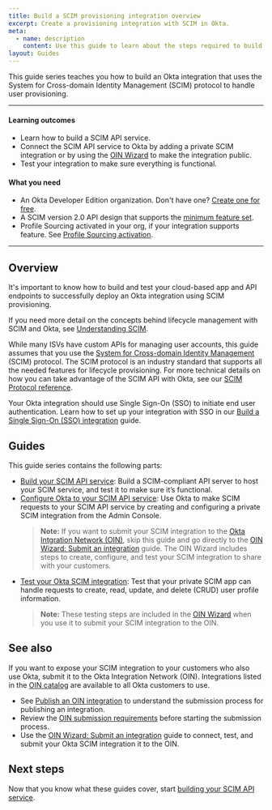 ```yaml
---
title: Build a SCIM provisioning integration overview
excerpt: Create a provisioning integration with SCIM in Okta.
meta:
  - name: description
    content: Use this guide to learn about the steps required to build an Okta integration that uses SCIM to handle user provisioning.
layout: Guides
---
```


This guide series teaches you how to build an Okta integration that uses the System for Cross-domain Identity Management (SCIM) protocol to handle user provisioning.

---

#### Learning outcomes

* Learn how to build a SCIM API service.
* Connect the SCIM API service to Okta by adding a private SCIM integration or by using the [OIN Wizard](/docs/guides/submit-oin-app/scim/main/) to make the integration public.
* Test your integration to make sure everything is functional.

#### What you need

* An Okta Developer Edition organization. Don't have one? [Create one for free](https://developer.okta.com/signup).
* A SCIM version 2.0 API design that supports the [minimum feature set](/docs/guides/scim-provisioning-integration-prepare/main/#features).
* Profile Sourcing activated in your org, if your integration supports feature. See [Profile Sourcing activation](/docs/guides/scim-provisioning-integration-test/main/#profile-sourcing-activation).

---

## Overview

It's important to know how to build and test your cloud-based app and API endpoints to successfully deploy an Okta integration using SCIM provisioning.

If you need more detail on the concepts behind lifecycle management with SCIM and Okta, see [Understanding SCIM](/docs/concepts/scim/).

While many ISVs have custom APIs for managing user accounts, this guide assumes that you use the [System for Cross-domain Identity Management](https://scim.cloud) (SCIM) protocol. The SCIM protocol is an industry standard that supports all the needed features for lifecycle provisioning. For more technical details on how you can take advantage of the SCIM API with Okta, see our [SCIM Protocol reference](https://developer.okta.com/docs/api/openapi/okta-scim/guides/).

Your Okta integration should use Single Sign-On (SSO) to initiate end user authentication. Learn how to set up your integration with SSO in our [Build a Single Sign-On (SSO) integration](/docs/guides/build-sso-integration/) guide.

## Guides

This guide series contains the following parts:

* [Build your SCIM API service](/docs/guides/scim-provisioning-integration-prepare/): Build a SCIM-compliant API server to host your SCIM service, and test it to make sure it’s functional.
* [Configure Okta to your SCIM API service](/docs/guides/scim-provisioning-integration-connect/): Use Okta to make SCIM requests to your SCIM API service by creating and configuring a private SCIM integration from the Admin Console.
  > **Note:** If you want to submit your SCIM integration to the [Okta Intgration Network (OIN)](https://www.okta.com/integrations/), skip this guide and go directly to the [OIN Wizard: Submit an integration](/docs/guides/submit-oin-app/scim/main/) guide. The OIN Wizard includes steps to create, configure, and test your SCIM integration to share with your customers.
* [Test your Okta SCIM integration](/docs/guides/scim-provisioning-integration-test/): Test that your private SCIM app can handle requests to create, read, update, and delete (CRUD) user profile information.
  > **Note:** These testing steps are included in the [OIN Wizard](/docs/guides/submit-oin-app/scim/main/#test-your-integration) when you use it to submit your SCIM integration to the OIN.

## See also

If you want to expose your SCIM integration to your customers who also use Okta, submit it to the Okta Integration Network (OIN). Integrations listed in the [OIN catalog](https://www.okta.com/integrations/) are available to all Okta customers to use.

* See [Publish an OIN integration](/docs/guides/submit-app-overview/) to understand the submission process for publishing an integration.
* Review the [OIN submission requirements](/docs/guides/submit-app-prereq/) before starting the submission process.
* Use the [OIN Wizard: Submit an integration](/docs/guides/submit-oin-app/scim/main/) guide to connect, test, and submit your Okta SCIM integration it to the OIN.

## Next steps

Now that you know what these guides cover, start [building your SCIM API service](/docs/guides/scim-provisioning-integration-prepare/).
